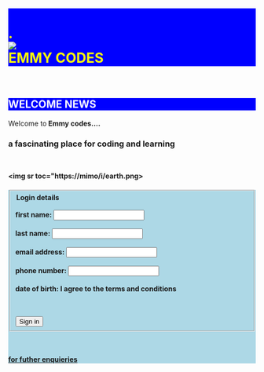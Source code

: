 <!doctype html>
<html>
<body>
<h1 style="color:yellow; background-color:blue;"><br>. <br><img src="https://mimo.app/i/earth.png"><br>EMMY CODES</h1><br>
<h2 style="color:white; background-color:blue;">WELCOME NEWS</h2>
Welcome to<strong> Emmy codes<strong>....<h3>a fascinating place for coding and learning</h3>  <br>

<img sr toc="https://mimo/i/earth.png><br>
<form><h4 style="background-color:lightblue;"><fieldset><strong><legend>Login details</legend></strong><br>
first name:   <input type="text"><br> <br>
last name:    <input type="text"><br> <br>
email address:  <input type="email"><br> <br>
phone number: <input type="numerals"><br>  <br>
date of birth: <h">I agree to the terms and conditions</p>
<br></br><button>Sign in</button></fieldset><br>   </br>

<a href="https://google.com">for futher enquieries</a></form>
</body>
</html>

